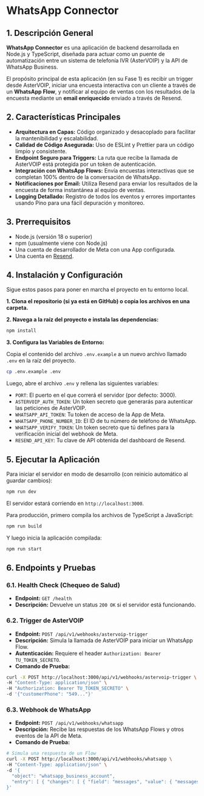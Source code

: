 # WhatsApp Connector

## 1. Descripción General

**WhatsApp Connector** es una aplicación de backend desarrollada en Node.js y TypeScript, diseñada para actuar como un puente de automatización entre un sistema de telefonía IVR (AsterVOIP) y la API de WhatsApp Business.

El propósito principal de esta aplicación (en su Fase 1) es recibir un trigger desde AsterVOIP, iniciar una encuesta interactiva con un cliente a través de un **WhatsApp Flow**, y notificar al equipo de ventas con los resultados de la encuesta mediante un **email enriquecido** enviado a través de Resend.

## 2. Características Principales

* **Arquitectura en Capas:** Código organizado y desacoplado para facilitar la mantenibilidad y escalabilidad.
* **Calidad de Código Asegurada:** Uso de ESLint y Prettier para un código limpio y consistente.
* **Endpoint Seguro para Triggers:** La ruta que recibe la llamada de AsterVOIP está protegida por un token de autenticación.
* **Integración con WhatsApp Flows:** Envía encuestas interactivas que se completan 100% dentro de la conversación de WhatsApp.
* **Notificaciones por Email:** Utiliza Resend para enviar los resultados de la encuesta de forma instantánea al equipo de ventas.
* **Logging Detallado:** Registro de todos los eventos y errores importantes usando Pino para una fácil depuración y monitoreo.

## 3. Prerrequisitos

* Node.js (versión 18 o superior)
* npm (usualmente viene con Node.js)
* Una cuenta de desarrollador de Meta con una App configurada.
* Una cuenta en [Resend](https://resend.com).

## 4. Instalación y Configuración

Sigue estos pasos para poner en marcha el proyecto en tu entorno local.

**1. Clona el repositorio (si ya está en GitHub) o copia los archivos en una carpeta.**

**2. Navega a la raíz del proyecto e instala las dependencias:**

```bash
npm install
```

**3. Configura las Variables de Entorno:**

Copia el contenido del archivo `.env.example` a un nuevo archivo llamado `.env` en la raíz del proyecto.

```bash
cp .env.example .env
```

Luego, abre el archivo `.env` y rellena las siguientes variables:

* `PORT`: El puerto en el que correrá el servidor (por defecto: 3000).
* `ASTERVOIP_AUTH_TOKEN`: Un token secreto que generarás para autenticar las peticiones de AsterVOIP.
* `WHATSAPP_API_TOKEN`: Tu token de acceso de la App de Meta.
* `WHATSAPP_PHONE_NUMBER_ID`: El ID de tu número de teléfono de WhatsApp.
* `WHATSAPP_VERIFY_TOKEN`: Un token secreto que tú defines para la verificación inicial del webhook de Meta.
* `RESEND_API_KEY`: Tu clave de API obtenida del dashboard de Resend.

## 5. Ejecutar la Aplicación

Para iniciar el servidor en modo de desarrollo (con reinicio automático al guardar cambios):

```bash
npm run dev
```

El servidor estará corriendo en `http://localhost:3000`.

Para producción, primero compila los archivos de TypeScript a JavaScript:

```bash
npm run build
```

Y luego inicia la aplicación compilada:

```bash
npm run start
```

## 6. Endpoints y Pruebas

### 6.1. Health Check (Chequeo de Salud)

* **Endpoint:** `GET /health`
* **Descripción:** Devuelve un status `200 OK` si el servidor está funcionando.

### 6.2. Trigger de AsterVOIP

* **Endpoint:** `POST /api/v1/webhooks/astervoip-trigger`
* **Descripción:** Simula la llamada de AsterVOIP para iniciar un WhatsApp Flow.
* **Autenticación:** Requiere el header `Authorization: Bearer TU_TOKEN_SECRETO`.
* **Comando de Prueba:**

```bash
curl -X POST http://localhost:3000/api/v1/webhooks/astervoip-trigger \
-H "Content-Type: application/json" \
-H "Authorization: Bearer TU_TOKEN_SECRETO" \
-d '{"customerPhone": "549..."}'
```

### 6.3. Webhook de WhatsApp

* **Endpoint:** `POST /api/v1/webhooks/whatsapp`
* **Descripción:** Recibe las respuestas de los WhatsApp Flows y otros eventos de la API de Meta.
* **Comando de Prueba:**

```bash
# Simula una respuesta de un Flow
curl -X POST http://localhost:3000/api/v1/webhooks/whatsapp \
-H "Content-Type: application/json" \
-d '{
  "object": "whatsapp_business_account",
  "entry": [ { "changes": [ { "field": "messages", "value": { "messages": [ { "from": "549...", "type": "interactive", "interactive": { "type": "nfm_reply", "nfm_reply": { "response_json": "{\"product_interest\":\"fibra_1000\",\"best_time_to_call\":\"tarde\"}" } } } ] } } ] } ]
}'
```